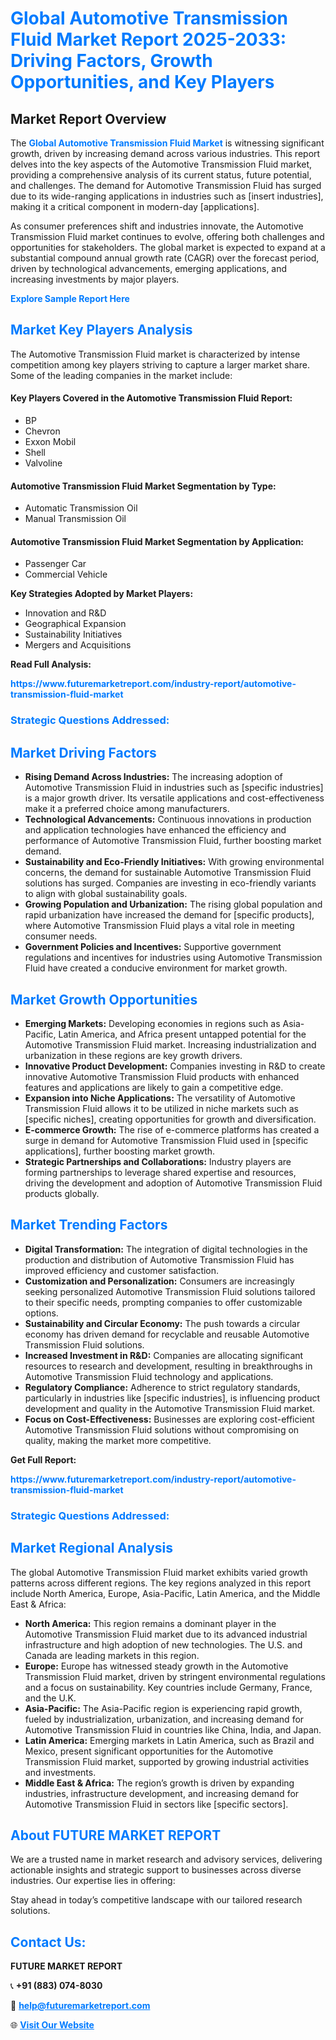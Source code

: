 <h1 style="color: #007BFF;">Global Automotive Transmission Fluid Market Report 2025-2033: Driving Factors, Growth Opportunities, and Key Players</h1>

<section id="overview">
<h2>Market Report Overview</h2>
<p>The <a href="https://www.futuremarketreport.com/industry-report/automotive-transmission-fluid-market" style="color: #007BFF; text-decoration: none;"><strong>Global Automotive Transmission Fluid Market</strong></a> is witnessing significant growth, driven by increasing demand across various industries. This report delves into the key aspects of the Automotive Transmission Fluid market, providing a comprehensive analysis of its current status, future potential, and challenges. The demand for Automotive Transmission Fluid has surged due to its wide-ranging applications in industries such as [insert industries], making it a critical component in modern-day [applications].</p>
<p>As consumer preferences shift and industries innovate, the Automotive Transmission Fluid market continues to evolve, offering both challenges and opportunities for stakeholders. The global market is expected to expand at a substantial compound annual growth rate (CAGR) over the forecast period, driven by technological advancements, emerging applications, and increasing investments by major players.</p>
</section>

<section id="overview">
<p><a href="https://www.futuremarketreport.com/request-sample/reportId=85568" style="color: #007BFF; text-decoration: none;"><strong>Explore Sample Report Here</strong></a></p>
</section>

<section id="key-players">
<h2 style="color: #007BFF;">Market Key Players Analysis</h2>
<p>The Automotive Transmission Fluid market is characterized by intense competition among key players striving to capture a larger market share. Some of the leading companies in the market include:</p>
<h4>Key Players Covered in the Automotive Transmission Fluid Report:</h4>
<ul><li>BP</li><li>Chevron</li><li>Exxon Mobil</li><li>Shell</li><li>Valvoline</li></ul>
<h4>Automotive Transmission Fluid Market Segmentation by Type:</h4>
<ul><li>Automatic Transmission Oil</li><li>Manual Transmission Oil</li></ul>

<h4>Automotive Transmission Fluid Market Segmentation by Application:</h4>
<ul><li>Passenger Car</li><li>Commercial Vehicle</li></ul>
<p><strong>Key Strategies Adopted by Market Players:</strong></p>
<ul>
<li>Innovation and R&D</li>
<li>Geographical Expansion</li>
<li>Sustainability Initiatives</li>
<li>Mergers and Acquisitions</li>
</ul>
</section>

<section>
<p><strong>Read Full Analysis: </strong></p><a href="https://www.futuremarketreport.com/industry-report/automotive-transmission-fluid-market" style="color: #007BFF; text-decoration: none;"><strong>https://www.futuremarketreport.com/industry-report/automotive-transmission-fluid-market</strong></a>
<h3 style="color: #007BFF;">Strategic Questions Addressed:</h3>
</section>

<section id="driving-factors">
<h2 style="color: #007BFF;">Market Driving Factors</h2>
<ul>
<li><strong>Rising Demand Across Industries:</strong> The increasing adoption of Automotive Transmission Fluid in industries such as [specific industries] is a major growth driver. Its versatile applications and cost-effectiveness make it a preferred choice among manufacturers.</li>
<li><strong>Technological Advancements:</strong> Continuous innovations in production and application technologies have enhanced the efficiency and performance of Automotive Transmission Fluid, further boosting market demand.</li>
<li><strong>Sustainability and Eco-Friendly Initiatives:</strong> With growing environmental concerns, the demand for sustainable Automotive Transmission Fluid solutions has surged. Companies are investing in eco-friendly variants to align with global sustainability goals.</li>
<li><strong>Growing Population and Urbanization:</strong> The rising global population and rapid urbanization have increased the demand for [specific products], where Automotive Transmission Fluid plays a vital role in meeting consumer needs.</li>
<li><strong>Government Policies and Incentives:</strong> Supportive government regulations and incentives for industries using Automotive Transmission Fluid have created a conducive environment for market growth.</li>
</ul>
</section>

<section id="growth-opportunities">
<h2 style="color: #007BFF;">Market Growth Opportunities</h2>
<ul>
<li><strong>Emerging Markets:</strong> Developing economies in regions such as Asia-Pacific, Latin America, and Africa present untapped potential for the Automotive Transmission Fluid market. Increasing industrialization and urbanization in these regions are key growth drivers.</li>
<li><strong>Innovative Product Development:</strong> Companies investing in R&D to create innovative Automotive Transmission Fluid products with enhanced features and applications are likely to gain a competitive edge.</li>
<li><strong>Expansion into Niche Applications:</strong> The versatility of Automotive Transmission Fluid allows it to be utilized in niche markets such as [specific niches], creating opportunities for growth and diversification.</li>
<li><strong>E-commerce Growth:</strong> The rise of e-commerce platforms has created a surge in demand for Automotive Transmission Fluid used in [specific applications], further boosting market growth.</li>
<li><strong>Strategic Partnerships and Collaborations:</strong> Industry players are forming partnerships to leverage shared expertise and resources, driving the development and adoption of Automotive Transmission Fluid products globally.</li>
</ul>
</section>

<section id="trending-factors">
<h2 style="color: #007BFF;">Market Trending Factors</h2>
<ul>
<li><strong>Digital Transformation:</strong> The integration of digital technologies in the production and distribution of Automotive Transmission Fluid has improved efficiency and customer satisfaction.</li>
<li><strong>Customization and Personalization:</strong> Consumers are increasingly seeking personalized Automotive Transmission Fluid solutions tailored to their specific needs, prompting companies to offer customizable options.</li>
<li><strong>Sustainability and Circular Economy:</strong> The push towards a circular economy has driven demand for recyclable and reusable Automotive Transmission Fluid solutions.</li>
<li><strong>Increased Investment in R&D:</strong> Companies are allocating significant resources to research and development, resulting in breakthroughs in Automotive Transmission Fluid technology and applications.</li>
<li><strong>Regulatory Compliance:</strong> Adherence to strict regulatory standards, particularly in industries like [specific industries], is influencing product development and quality in the Automotive Transmission Fluid market.</li>
<li><strong>Focus on Cost-Effectiveness:</strong> Businesses are exploring cost-efficient Automotive Transmission Fluid solutions without compromising on quality, making the market more competitive.</li>
</ul>
</section>

<section>
<p><strong>Get Full Report: </strong></p><a href="https://www.futuremarketreport.com/industry-report/automotive-transmission-fluid-market" style="color: #007BFF; text-decoration: none;"><strong>https://www.futuremarketreport.com/industry-report/automotive-transmission-fluid-market</strong></a>
<h3 style="color: #007BFF;">Strategic Questions Addressed:</h3>
</section>


<section id="regional-analysis">
<h2 style="color: #007BFF;">Market Regional Analysis</h2>
<p>The global Automotive Transmission Fluid market exhibits varied growth patterns across different regions. The key regions analyzed in this report include North America, Europe, Asia-Pacific, Latin America, and the Middle East & Africa:</p>
<ul>
<li><strong>North America:</strong> This region remains a dominant player in the Automotive Transmission Fluid market due to its advanced industrial infrastructure and high adoption of new technologies. The U.S. and Canada are leading markets in this region.</li>
<li><strong>Europe:</strong> Europe has witnessed steady growth in the Automotive Transmission Fluid market, driven by stringent environmental regulations and a focus on sustainability. Key countries include Germany, France, and the U.K.</li>
<li><strong>Asia-Pacific:</strong> The Asia-Pacific region is experiencing rapid growth, fueled by industrialization, urbanization, and increasing demand for Automotive Transmission Fluid in countries like China, India, and Japan.</li>
<li><strong>Latin America:</strong> Emerging markets in Latin America, such as Brazil and Mexico, present significant opportunities for the Automotive Transmission Fluid market, supported by growing industrial activities and investments.</li>
<li><strong>Middle East & Africa:</strong> The region’s growth is driven by expanding industries, infrastructure development, and increasing demand for Automotive Transmission Fluid in sectors like [specific sectors].</li>
</ul>
</section>

<footer>
<h2 style="color: #007BFF;">About FUTURE MARKET REPORT</h2>
<p>We are a trusted name in market research and advisory services, delivering actionable insights and strategic support to businesses across diverse industries. Our expertise lies in offering:</p>

<p>Stay ahead in today’s competitive landscape with our tailored research solutions.</p>

<h2 style="color: #007BFF;">Contact Us:</h2>
<p><strong>FUTURE MARKET REPORT</strong></p>
<p>📞 <strong>+91 (883) 074-8030</strong></p>
<p>📧 <strong><a href="mailto:help@futuremarketreport.com" style="color: #007BFF;">help@futuremarketreport.com</a></strong></p>
<p>🌐 <strong><a href="https://www.futuremarketreport.com/" style="color: #007BFF;">Visit Our Website</a></strong></p>
</footer>